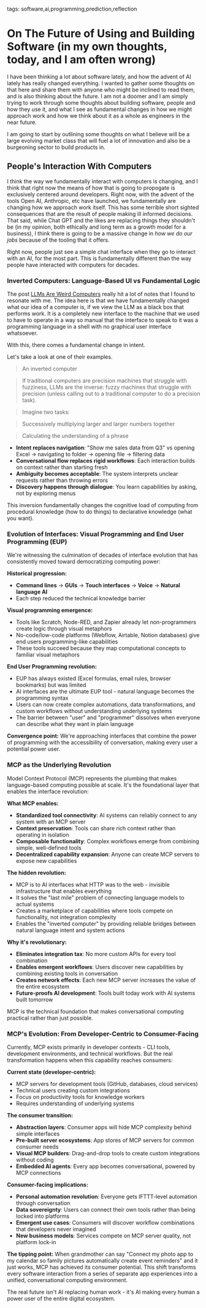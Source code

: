 tags: software,ai,programming,prediction,reflection

# On The Future of Using and Building Software (in my own thoughts, today, and I am often wrong)
I have been thinking a lot about software lately, and how the advent of AI lately has really changed everything.
I wanted to gather some thoughts on that here and share them with anyone who might be inclined to read them, and is also thinking about the future.
I am not a doomer and I am simply trying to work through some thoughts about building software, people and how they use it, and what I see as fundamental changes in how we might approach work and how we think about it as a whole as engineers in the near future.

I am going to start by outlining some thoughts on what I believe will be a large evolving market class that will fuel a lot of innovation and also be a burgeoning sector to build products in.

## People's Interaction With Computers
I think the way we fundamentally interact with computers is changing, and I think that right now the means of how that is going to propogate is exclusively centered around developers.
Right now, with the advent of the tools Open AI, Anthropic, etc have launched, we fundamentally are changing how we approach work itself.
This has some terrible short sighted consequences that are the result of people making ill informed decisions.
That said, while Chat GPT and the likes are replacing things they shouldn't be (in my opinion, both ethically and long term as a growth model for a business), I think there is going to be a massive change in _how we do our jobs_ because of the tooling that it offers.

Right now, people just see a simple chat interface when they go to interact with an AI, for the most part.
This is fundamentally different than the way people have interacted with computers for decades.

### Inverted Computers: Language-Based UI vs Fundamental Logic
The post [LLMs Are Weird Computers](https://www.phillipcarter.dev/posts/llms-computers) really hit a lot of notes that I found to resonate with me.
The idea here is that we have fundamentally changed what our idea of a computer is, if we view the LLM as a black box that performs work.
It is a completely new interface to the machine that we used to have to operate in a way so manual that the interface to speak to it was a programming language in a shell with no graphical user interface whatsoever.

With this, there comes a fundamental change in intent.

Let's take a look at one of their examples.

> An inverted computer

> If traditional computers are precision machines that struggle with fuzziness, LLMs are the inverse: fuzzy machines that struggle with precision (unless calling out to a traditional computer to do a precision task).

> Imagine two tasks:

> Successively multiplying larger and larger numbers together

> Calculating the understanding of a phrase

- **Intent replaces navigation**: "Show me sales data from Q3" vs opening Excel → navigating to folder → opening file → filtering data
- **Conversational flow replaces rigid workflows**: Each interaction builds on context rather than starting fresh
- **Ambiguity becomes acceptable**: The system interprets unclear requests rather than throwing errors
- **Discovery happens through dialogue**: You learn capabilities by asking, not by exploring menus

This inversion fundamentally changes the cognitive load of computing from procedural knowledge (how to do things) to declarative knowledge (what you want).

### Evolution of Interfaces: Visual Programming and End User Programming (EUP)

We're witnessing the culmination of decades of interface evolution that has consistently moved toward democratizing computing power:

**Historical progression:**
- **Command lines** → **GUIs** → **Touch interfaces** → **Voice** → **Natural language AI**
- Each step reduced the technical knowledge barrier

**Visual programming emergence:**
- Tools like Scratch, Node-RED, and Zapier already let non-programmers create logic through visual metaphors
- No-code/low-code platforms (Webflow, Airtable, Notion databases) give end users programming-like capabilities
- These tools succeed because they map computational concepts to familiar visual metaphors

**End User Programming revolution:**
- EUP has always existed (Excel formulas, email rules, browser bookmarks) but was limited
- AI interfaces are the ultimate EUP tool - natural language becomes the programming syntax
- Users can now create complex automations, data transformations, and custom workflows without understanding underlying systems
- The barrier between "user" and "programmer" dissolves when everyone can describe what they want in plain language

**Convergence point:** We're approaching interfaces that combine the power of programming with the accessibility of conversation, making every user a potential power user.

### MCP as the Underlying Revolution

Model Context Protocol (MCP) represents the plumbing that makes language-based computing possible at scale. It's the foundational layer that enables the interface revolution:

**What MCP enables:**
- **Standardized tool connectivity**: AI systems can reliably connect to any system with an MCP server
- **Context preservation**: Tools can share rich context rather than operating in isolation
- **Composable functionality**: Complex workflows emerge from combining simple, well-defined tools
- **Decentralized capability expansion**: Anyone can create MCP servers to expose new capabilities

**The hidden revolution:**
- MCP is to AI interfaces what HTTP was to the web - invisible infrastructure that enables everything
- It solves the "last mile" problem of connecting language models to actual systems
- Creates a marketplace of capabilities where tools compete on functionality, not integration complexity
- Enables the "inverted computer" by providing reliable bridges between natural language intent and system actions

**Why it's revolutionary:**
- **Eliminates integration tax**: No more custom APIs for every tool combination
- **Enables emergent workflows**: Users discover new capabilities by combining existing tools in conversation
- **Creates network effects**: Each new MCP server increases the value of the entire ecosystem
- **Future-proofs AI development**: Tools built today work with AI systems built tomorrow

MCP is the technical foundation that makes conversational computing practical rather than just possible.

### MCP's Evolution: From Developer-Centric to Consumer-Facing

Currently, MCP exists primarily in developer contexts - CLI tools, development environments, and technical workflows. But the real transformation happens when this capability reaches consumers:

**Current state (developer-centric):**
- MCP servers for development tools (GitHub, databases, cloud services)
- Technical users creating custom integrations
- Focus on productivity tools for knowledge workers
- Requires understanding of underlying systems

**The consumer transition:**
- **Abstraction layers**: Consumer apps will hide MCP complexity behind simple interfaces
- **Pre-built server ecosystems**: App stores of MCP servers for common consumer needs
- **Visual MCP builders**: Drag-and-drop tools to create custom integrations without coding
- **Embedded AI agents**: Every app becomes conversational, powered by MCP connections

**Consumer-facing implications:**
- **Personal automation revolution**: Everyone gets IFTTT-level automation through conversation
- **Data sovereignty**: Users can connect their own tools rather than being locked into platforms
- **Emergent use cases**: Consumers will discover workflow combinations that developers never imagined
- **New business models**: Services compete on MCP server quality, not platform lock-in

**The tipping point:**
When grandmother can say "Connect my photo app to my calendar so family pictures automatically create event reminders" and it just works, MCP has achieved its consumer potential. This shift transforms every software interaction from a series of separate app experiences into a unified, conversational computing environment.

The real future isn't AI replacing human work - it's AI making every human a power user of the entire digital ecosystem.


